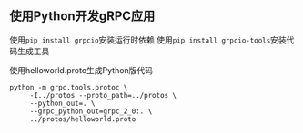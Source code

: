 ## 使用Python开发gRPC应用

使用`pip install grpcio`安装运行时依赖
使用`pip install grpcio-tools`安装代码生成工具

使用helloworld.proto生成Python版代码

```
python -m grpc.tools.protoc \
     -I../protos --proto_path=../protos \
     --python_out=. \
     --grpc_python_out=grpc_2_0:. \
     ../protos/helloworld.proto
```
